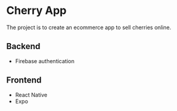 # Cherry App

The project is to create an ecommerce app to sell cherries online.

## Backend
- Firebase authentication

## Frontend
- React Native
- Expo


